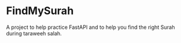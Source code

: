# FindMySurah
A project to help practice FastAPI and to help you find the right Surah during taraweeh salah. 
